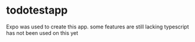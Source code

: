 # todotestapp
Expo was used to create this app.
some features are still lacking
typescript has not been used on this yet
